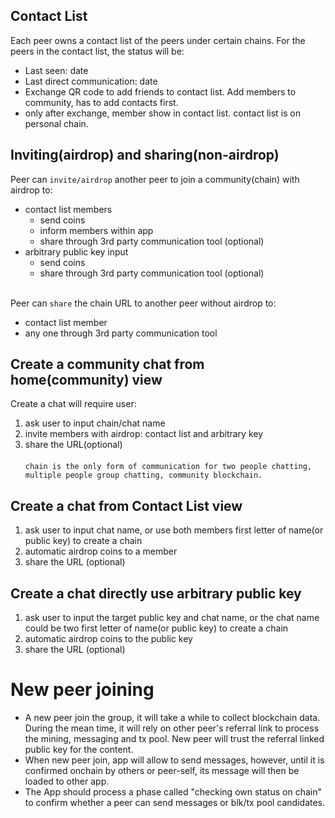 ## Contact List
Each peer owns a contact list of the peers under certain chains. For the peers in the contact list, the status will be:
- Last seen: date
- Last direct communication: date
- Exchange QR code to add friends to contact list. Add members to community, has to add contacts first. 
- only after exchange, member show in contact list. contact list is on personal chain. 

## Inviting(airdrop) and sharing(non-airdrop)
Peer can `invite/airdrop` another peer to join a community(chain) with airdrop to: 
  * contact list members
    - send coins
    - inform members within app
    - share through 3rd party communication tool (optional)
  * arbitrary public key input
    - send coins
    - share through 3rd party communication tool (optional) <br><br>

Peer can `share` the chain URL to another peer without airdrop to:  
  * contact list member
  * any one through 3rd party communication tool
  
## Create a community chat from home(community) view
Create a chat will require user: 
1. ask user to input chain/chat name
2. invite members with airdrop: contact list and arbitrary key
3. share the URL(optional) <br><br>
`chain is the only form of communication for two people chatting, multiple people group chatting, community blockchain.`

## Create a chat from Contact List view
1. ask user to input chat name, or use both members first letter of name(or public key) to create a chain
2. automatic airdrop coins to a member
3. share the URL (optional)

## Create a chat directly use arbitrary public key
1. ask user to input the target public key and chat name, or the chat name could be two first letter of name(or public key) to create a chain
2. automatic airdrop coins to the public key
3. share the URL (optional)

# New peer joining
* A new peer join the group, it will take a while to collect blockchain data. During the mean time, it will rely on other peer's referral link to process the mining, messaging and tx pool. New peer will trust the referral linked public key for the content. 
* When new peer join, app will allow to send messages, however, until it is confirmed onchain by others or peer-self, its message will then be loaded to other app.
* The App should process a phase called "checking own status on chain" to confirm whether a peer can send messages or blk/tx pool candidates. 
